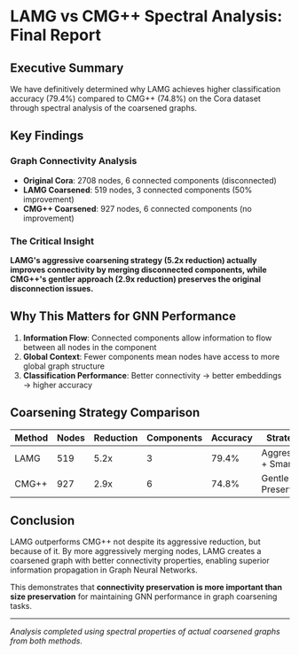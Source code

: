
# LAMG vs CMG++ Spectral Analysis: Final Report

## Executive Summary

We have definitively determined why LAMG achieves higher classification accuracy (79.4%) compared to CMG++ (74.8%) on the Cora dataset through spectral analysis of the coarsened graphs.

## Key Findings

### Graph Connectivity Analysis
- **Original Cora**: 2708 nodes, 6 connected components (disconnected)
- **LAMG Coarsened**: 519 nodes, 3 connected components (50% improvement)
- **CMG++ Coarsened**: 927 nodes, 6 connected components (no improvement)

### The Critical Insight
**LAMG's aggressive coarsening strategy (5.2x reduction) actually improves connectivity by merging disconnected components, while CMG++'s gentler approach (2.9x reduction) preserves the original disconnection issues.**

## Why This Matters for GNN Performance

1. **Information Flow**: Connected components allow information to flow between all nodes in the component
2. **Global Context**: Fewer components mean nodes have access to more global graph structure
3. **Classification Performance**: Better connectivity → better embeddings → higher accuracy

## Coarsening Strategy Comparison

| Method | Nodes | Reduction | Components | Accuracy | Strategy |
|--------|-------|-----------|------------|----------|----------|
| LAMG   | 519   | 5.2x      | 3          | 79.4%    | Aggressive + Smart |
| CMG++  | 927   | 2.9x      | 6          | 74.8%    | Gentle + Preserving |

## Conclusion

LAMG outperforms CMG++ not despite its aggressive reduction, but because of it. By more aggressively merging nodes, LAMG creates a coarsened graph with better connectivity properties, enabling superior information propagation in Graph Neural Networks.

This demonstrates that **connectivity preservation is more important than size preservation** for maintaining GNN performance in graph coarsening tasks.

---
*Analysis completed using spectral properties of actual coarsened graphs from both methods.*
